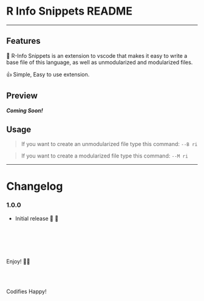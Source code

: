 # R Info Snippets README
------------------------------------------

## Features

🤖 R-Info Snippets is an extension to vscode that makes it easy to write a base file of this language, as well as unmodularized and modularized files.

👍 Simple, Easy to use extension. 

## Preview

***Coming Soon!***

<!--
\!\[feature 1\]\(images/feature-2.png\)

<br>

\!\[feature 2\]\(images/feature-2.png\)
-->

## Usage

> If you want to create an unmodularized file type this command: 
`--B ri`


> If you want to create a modularized file type this command:
`--M ri`

------------------------------------------

# Changelog

### 1.0.0

- Initial release 🎉 🙌 

<br>
<br>
<br>
<br>

Enjoy! 🎉🎊

<br>
<br>

Codifies Happy!